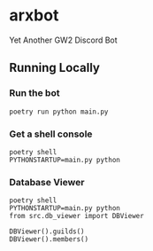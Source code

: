 # arxbot
Yet Another GW2 Discord Bot


## Running Locally
### Run the bot
`poetry run python main.py`
### Get a shell console
```shell
poetry shell
PYTHONSTARTUP=main.py python
```
### Database Viewer
```shell
poetry shell
PYTHONSTARTUP=main.py python
from src.db_viewer import DBViewer

DBViewer().guilds()
DBViewer().members()
```
